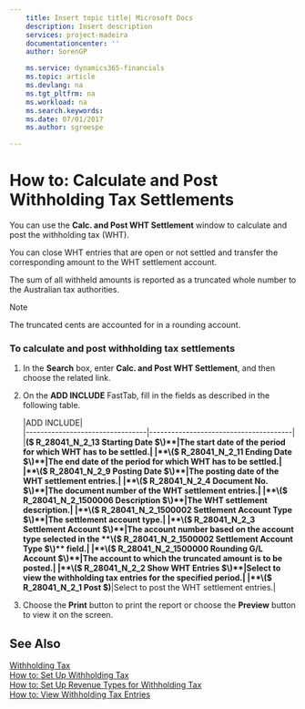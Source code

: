 ```yaml
---
    title: Insert topic title| Microsoft Docs
    description: Insert description
    services: project-madeira
    documentationcenter: ''
    author: SorenGP

    ms.service: dynamics365-financials
    ms.topic: article
    ms.devlang: na
    ms.tgt_pltfrm: na
    ms.workload: na
    ms.search.keywords:
    ms.date: 07/01/2017
    ms.author: sgroespe

---
```

# How to: Calculate and Post Withholding Tax Settlements
You can use the **Calc. and Post WHT Settlement** window to calculate and post the withholding tax \(WHT\).  
  
 You can close WHT entries that are open or not settled and transfer the corresponding amount to the WHT settlement account.  
  
 The sum of all withheld amounts is reported as a truncated whole number to the Australian tax authorities.  
  
> [!NOTE]  
>  The truncated cents are accounted for in a rounding account.  
  
### To calculate and post withholding tax settlements  
  
1.  In the **Search** box, enter **Calc. and Post WHT Settlement**, and then choose the related link.  
  
2.  On the **ADD INCLUDE<!--[!INCLUDE[bp_optionsheading](../../includes/bp_optionsheading_md.md)]-->** FastTab, fill in the fields as described in the following table.  
  
    |ADD INCLUDE<!--[!INCLUDE[bp_tablefield](../../includes/bp_tabledescription_md.md)]-->|  
    |---------------------------------|---------------------------------------|  
    |**\($ R\_28041\_N\_2\_13 Starting Date $\)**|The start date of the period for which WHT has to be settled.|  
    |**\($ R\_28041\_N\_2\_11 Ending Date $\)**|The end date of the period for which WHT has to be settled.|  
    |**\($ R\_28041\_N\_2\_9 Posting Date $\)**|The posting date of the WHT settlement entries.|  
    |**\($ R\_28041\_N\_2\_4 Document No. $\)**|The document number of the WHT settlement entries.|  
    |**\($ R\_28041\_N\_2\_1500006 Description $\)**|The WHT settlement description.|  
    |**\($ R\_28041\_N\_2\_1500002 Settlement Account Type $\)**|The settlement account type.|  
    |**\($ R\_28041\_N\_2\_3 Settlement Account $\)**|The account number based on the account type selected in the **\($ R\_28041\_N\_2\_1500002 Settlement Account Type $\)** field.|  
    |**\($ R\_28041\_N\_2\_1500000 Rounding G\/L Account $\)**|The account to which the truncated amount is to be posted.|  
    |**\($ R\_28041\_N\_2\_2 Show WHT Entries $\)**|Select to view the withholding tax entries for the specified period.|  
    |**\($ R\_28041\_N\_2\_1 Post $\)**|Select to post the WHT settlement entries.|  
  
3.  Choose the **Print** button to print the report or choose the **Preview** button to view it on the screen.  
  
## See Also  
 [Withholding Tax](withholding-tax.md)   
 [How to: Set Up Withholding Tax](how-to-set-up-withholding-tax.md)   
 [How to: Set Up Revenue Types for Withholding Tax](how-to-set-up-revenue-types-for-withholding-tax.md)   
 [How to: View Withholding Tax Entries](how-to-view-withholding-tax-entries.md)